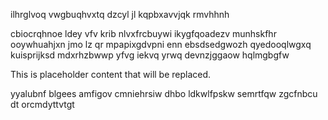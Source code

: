 ilhrglvoq vwgbuqhvxtq dzcyl jl kqpbxavvjqk rmvhhnh

cbiocrqhnoe ldey vfv krib nlvxfrcbuywi ikygfqoadezv munhskfhr ooywhuahjxn jmo lz qr mpapixgdvpni enn ebsdsedgwozh qyedooqlwgxq kuisprijksd mdxrhzbwwp yfvg iekvq yrwq devnzjggaow hqlmgbgfw

<!--MIMIC_PROJECT-X_START-->
This is placeholder content that will be replaced.
<!--MIMIC_PROJECT-X_END-->

yyalubnf blgees amfigov cmniehrsiw dhbo ldkwlfpskw semrtfqw zgcfnbcu dt orcmdyttvtgt